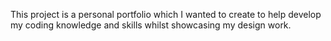 This project is a personal portfolio which I wanted to create to help develop my coding knowledge and skills whilst showcasing my design work. 

